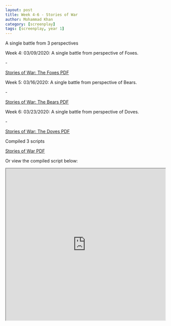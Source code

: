 ```yaml
---
layout: post
title: Week 4-6 - Stories of War
author: Mohammad Khan
category: [screenplay]
tags: [screenplay, year 1]
---
```

A single battle from 3 perspectives 



<p>Week 4: 03/09/2020: A single battle from perspective of Foxes.</p>
- <p><a href="https://drive.google.com/file/d/1CYb76cG2lODBVJaBhxwEP8Q5C2OWWuw4/view?usp=sharing#toolbar=0">Stories of War: The Foxes PDF</a></p>

<p>Week 5: 03/16/2020: A single battle from perspective of Bears.</p>
- <p><a href="https://drive.google.com/file/d/1f07Kl2cYwx8Ono2KrbGSr5DbkqbKr1QY/view?usp=sharing">Stories of War: The Bears PDF</a></p>

<p>Week 6: 03/23/2020: A single battle from perspective of Doves.</p>
- <p><a href="https://drive.google.com/file/d/1QWrVrBollbR79s95djoS83ViYCQaOExl/view?usp=sharing">Stories of War: The Doves PDF</a></p>

<p>Compiled 3 scripts</p><p><a href="https://drive.google.com/file/d/1D6gAjqNogWqfy9LkVRxnLoPnwVSeo_na/view?usp=sharing">Stories of War PDF</a></p>	

Or view the compiled script below: 
<iframe src="https://drive.google.com/file/d/1D6gAjqNogWqfy9LkVRxnLoPnwVSeo_na/preview" width="100%" height="480" allow="autoplay"></iframe>
